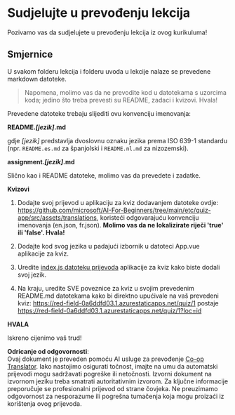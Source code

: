 <!--
CO_OP_TRANSLATOR_METADATA:
{
  "original_hash": "62b3e3ad5182edb905eec649a87eeeb4",
  "translation_date": "2025-08-26T00:46:23+00:00",
  "source_file": "etc/TRANSLATIONS.md",
  "language_code": "hr"
}
-->
# Sudjelujte u prevođenju lekcija

Pozivamo vas da sudjelujete u prevođenju lekcija iz ovog kurikuluma!

## Smjernice

U svakom folderu lekcija i folderu uvoda u lekcije nalaze se prevedene markdown datoteke.

> Napomena, molimo vas da ne prevodite kod u datotekama s uzorcima koda; jedino što treba prevesti su README, zadaci i kvizovi. Hvala!

Prevedene datoteke trebaju slijediti ovu konvenciju imenovanja:

**README._[jezik]_.md**

gdje _[jezik]_ predstavlja dvoslovnu oznaku jezika prema ISO 639-1 standardu (npr. `README.es.md` za španjolski i `README.nl.md` za nizozemski).

**assignment._[jezik]_.md**

Slično kao i README datoteke, molimo vas da prevedete i zadatke.

**Kvizovi**

1. Dodajte svoj prijevod u aplikaciju za kviz dodavanjem datoteke ovdje: https://github.com/microsoft/AI-For-Beginners/tree/main/etc/quiz-app/src/assets/translations, koristeći odgovarajuću konvenciju imenovanja (en.json, fr.json). **Molimo vas da ne lokalizirate riječi 'true' ili 'false'. Hvala!**

2. Dodajte kod svog jezika u padajući izbornik u datoteci App.vue aplikacije za kviz.

3. Uredite [index.js datoteku prijevoda](https://github.com/microsoft/AI-For-Beginners/blob/main/etc/quiz-app/src/assets/translations/index.js) aplikacije za kviz kako biste dodali svoj jezik.

4. Na kraju, uredite SVE poveznice za kviz u svojim prevedenim README.md datotekama kako bi direktno upućivale na vaš prevedeni kviz: https://red-field-0a6ddfd03.1.azurestaticapps.net/quiz/1 postaje https://red-field-0a6ddfd03.1.azurestaticapps.net/quiz/1?loc=id

**HVALA**

Iskreno cijenimo vaš trud!

**Odricanje od odgovornosti**:  
Ovaj dokument je preveden pomoću AI usluge za prevođenje [Co-op Translator](https://github.com/Azure/co-op-translator). Iako nastojimo osigurati točnost, imajte na umu da automatski prijevodi mogu sadržavati pogreške ili netočnosti. Izvorni dokument na izvornom jeziku treba smatrati autoritativnim izvorom. Za ključne informacije preporučuje se profesionalni prijevod od strane čovjeka. Ne preuzimamo odgovornost za nesporazume ili pogrešna tumačenja koja mogu proizaći iz korištenja ovog prijevoda.
